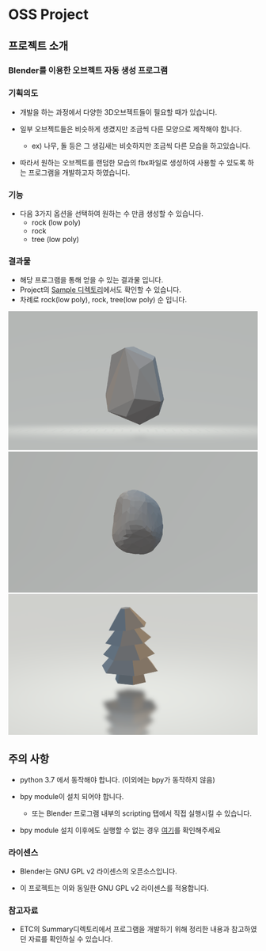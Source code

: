 # OSS Project

## 프로젝트 소개

### Blender를 이용한 오브젝트 자동 생성 프로그램

### 기획의도
- 개발을 하는 과정에서 다양한 3D오브젝트들이 필요할 때가 있습니다.

- 일부 오브젝트들은 비슷하게 생겼지만 조금씩 다른 모양으로 제작해야 합니다.
  - ex) 나무, 돌 등은 그 생김새는 비슷하지만 조금씩 다른 모습을 하고있습니다.

- 따라서 원하는 오브젝트를 랜덤한 모습의 fbx파일로 생성하여 사용할 수 있도록 하는 프로그램을 개발하고자 하였습니다.

### 기능
- 다음 3가지 옵션을 선택하여 원하는 수 만큼 생성할 수 있습니다.
  - rock (low poly)
  - rock
  - tree (low poly)

### 결과물
- 해당 프로그램을 통해 얻을 수 있는 결과물 입니다.
- Project의 [Sample 디렉토리](https://github.com/oeccsy/OSS_Project/tree/main/Project/Sample)에서도 확인할 수 있습니다.
- 차례로 rock(low poly), rock, tree(low poly) 순 입니다.

![Image](./ETC/img/rock_lowpoly.png)
![Image](./ETC/img/rock.png)
![Image](./ETC/img/tree.png)

## 주의 사항
- python 3.7 에서 동작해야 합니다. (이외에는 bpy가 동작하지 않음)

- bpy module이 설치 되어야 합니다.
  - 또는 Blender 프로그램 내부의 scripting 탭에서 직접 실행시킬 수 있습니다.

- bpy module 설치 이후에도 실행할 수 없는 경우 [여기](https://github.com/oeccsy/OSS_Project/blob/main/ETC/Summary/bpy%EB%AA%A8%EB%93%88%20%EC%98%A4%EB%A5%98%20%ED%95%B4%EA%B2%B0%ED%95%98%EA%B8%B0.MD)를 확인해주세요

### 라이센스
- Blender는 GNU GPL v2 라이센스의 오픈소스입니다.

- 이 프로젝트는 이와 동일한 GNU GPL v2 라이센스를 적용합니다.

### 참고자료
- ETC의 Summary디렉토리에서 프로그램을 개발하기 위해 정리한 내용과 참고하였던 자료를 확인하실 수 있습니다.

